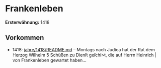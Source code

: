 # Frankenleben

**Ersterwähnung:** 1418

## Vorkommen
- 1418: [jahre/1418/README.md](../jahre/1418/README.md) – Montags nach Judica hat der Rat dem Herzog Wilhelm
5 Schüßen zu Dienſt geſchi>t, die auf Herrn Heinrich
| von Frankenleben gewartet haben...
